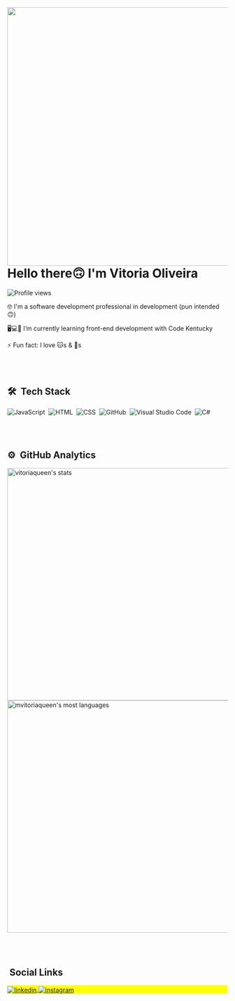 <img align="right" height="590em" src="https://raw.githubusercontent.com/gist/VitoriaQueen/a5e43d0418ed88764e76f2fc9995846d/raw/130075fc29b79a15d186ac08bd60dbe5fe9e0eed/githubcard.svg"/>
<h1 align="left">Hello there🙃 I'm Vitoria Oliveira</h1>
<p align="left"> <img src="https://komarev.com/ghpvc/?username=VitoriaQueen&color=green" alt="Profile views" /> </p>


<!--
**VitoriaQueen/VitoriaQueen** is a ✨ _special_ ✨ repository because its `README.md` (this file) appears on your GitHub profile.

Here are some ideas to get you started:-->

🤓 I'm a software development professional in development (pun intended 🙃)

🖥️💻📱 I’m currently learning front-end development with Code Kentucky

⚡ Fun fact: I love 🐱s & 🐶s 

<br><br>

## 🛠 &nbsp;Tech Stack

![JavaScript](https://img.shields.io/badge/-JavaScript-05122A?style=flat&logo=javascript)&nbsp;
![HTML](https://img.shields.io/badge/-HTML-05122A?style=flat&logo=HTML5)&nbsp;
![CSS](https://img.shields.io/badge/-CSS-05122A?style=flat&logo=CSS3&logoColor=1572B6)&nbsp;
![GitHub](https://img.shields.io/badge/-GitHub-05122A?style=flat&logo=github)&nbsp;
![Visual Studio Code](https://img.shields.io/badge/-Visual%20Studio%20Code-05122A?style=flat&logo=visual-studio-code&logoColor=007ACC)&nbsp;
![C#](https://img.shields.io/badge/C%23-.NET-navy)&nbsp;

<br><br>

## ⚙️ &nbsp;GitHub Analytics

<p align="left">
<img width="530em" src="https://github-readme-stats.vercel.app/api?username=vitoriaqueen&show_icons=true&theme=vision-friendly-dark" alt="vitoriaqueen's stats"/>
<img width="530em" src="https://github-readme-stats.vercel.app/api/top-langs/?username=vitoriaqueen&layout=compact&theme=vision-friendly-dark" alt="mvitoriaqueen's most languages"/>
</p>
<br><br>

## &nbsp;Social Links

<p align="left" style="background:yellow">

<a href="https://www.linkedin.com/in/vitoria-oliveira-97a128209/" target="_blank">
  <img align="center" src="https://img.shields.io/badge/-Vitoria Oliveira-05122A?style=flat&logo=linkedin" alt="linkedin"/>
</a>
<a href="https://www.instagram.com/vitoria_licia1/" target="_blank">
 <img align="center" src="https://img.shields.io/badge/-Vitoria_Licia1-05122A?style=flat&logo=instagram" alt="instagram"/>
</a>


